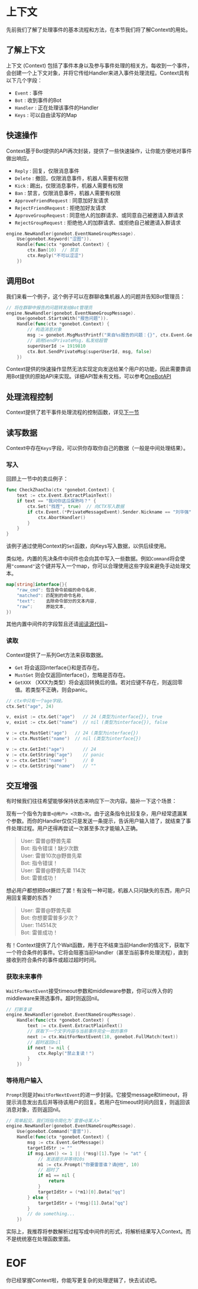# 上下文
先前我们了解了处理事件的基本流程和方法，在本节我们将了解Context的用处。

## 了解上下文
上下文 (Context) 包括了事件本身以及参与事件处理的相关方。每收到一个事件，会创建一个上下文对象，并将它传给Handler来进入事件处理流程。Context具有以下几个字段：
- `Event` : 事件
- `Bot` : 收到事件的Bot
- `Handler` : 正在处理该事件的Handler
- `Keys` : 可以自由读写的Map

## 快速操作
Context基于Bot提供的API再次封装，提供了一些快速操作，让你能方便地对事件做出响应。

- `Reply` : 回复，仅限消息事件
- `Delete` : 撤回，仅限消息事件，机器人需要有权限
- `Kick` : 踢出，仅限消息事件，机器人需要有权限
- `Ban` : 禁言，仅限消息事件，机器人需要有权限
- `ApproveFriendRequest` : 同意加好友请求
- `RejectFriendRequest` : 拒绝加好友请求
- `ApproveGroupRequest` : 同意他人的加群请求、或同意自己被邀请入群请求
- `RejectGroupRequest` : 拒绝他人的加群请求、或拒绝自己被邀请入群请求

```go
engine.NewHandler(gonebot.EventNameGroupMessage).
    Use(gonebot.Keyword("涩图")).
    Handle(func(ctx *gonebot.Context) {
        ctx.Ban(10)  // 禁言
        ctx.Reply("不可以涩涩")
    })
```

## 调用Bot
我们来看一个例子，这个例子可以在群聊收集机器人的问题并告知Bot管理员：
```go
// 将在群聊中报告的问题转发给Bot管理员
engine.NewHandler(gonebot.EventNameGroupMessage).
    Use(gonebot.StartsWith("报告问题")).
    Handle(func(ctx *gonebot.Context) {
        // 构造消息对象
        msg := gonebot.MsgMustPrintf("来自%s报告的问题：{}", ctx.Event.GetSessionId(), ctx.Event.GetMessage())
        // 调用SendPrivateMsg，私发给超管
        superUserId := 1919810
        ctx.Bot.SendPrivateMsg(superUserId, msg, false)
    })
```
Context提供的快速操作显然无法实现定向发送给某个用户的功能，因此需要靠调用Bot提供的原始API来实现。详细API暂未有文档，可以参考[OneBotAPI](https://github.com/botuniverse/onebot-11/blob/master/api/public.md)

## 处理流程控制
Context提供了若干事件处理流程的控制函数，详见[下一节](./process_flow.md)

## 读写数据
Context中存在`Keys`字段，可以供你存取你自己的数据（一般是中间处理结果）。


### 写入
回顾上一节中的卖瓜例子：
```go
func CheckZhaoCha(ctx *gonebot.Context) {
    text := ctx.Event.ExtractPlainText() 
    if text == "我问你这瓜保熟吗？" {
        ctx.Set("找茬", true)  // 向CTX写入数据
        if ctx.Event.(*PrivateMessageEvent).Sender.Nickname == "刘华强" {
            ctx.AbortHandler() 
        }
    }
}
```
该例子通过使用Context的`Set`函数，向Keys写入数据，以供后续使用。

类似地，内置的先决条件中间件也会向其中写入一些数据。例如`Command`将会使用`"command"`这个键并写入一个map，你可以合理使用这些字段来避免手动处理文本。
```go
map[string]interface{}{
    "raw_cmd": 包含命令前缀的命令名称,
    "matched": 匹配到的命令名称,
    "text":    去除命令部分的文本内容,
    "raw":     原始文本,
})
```
其他内置中间件的字段暂且还请[阅读源代码](https://github.com/liwh011/gonebot/blob/master/handler.go)~

### 读取
Context提供了一系列Get方法来获取数据。
- `Get` 将会返回interface{}和是否存在。
- `MustGet` 则会仅返回interface{}，忽略是否存在。
- `GetXXX` （XXX为类型）将会返回转换后的值。若对应键不存在，则返回零值。若类型不正确，则会panic。

```go
// ctx中只有一个age字段。
ctx.Set("age", 24)

v, exist := ctx.Get("age")   // 24 (类型为interface{}), true
v, exist := ctx.Get("name")  // nil (类型为interface{}), false

v := ctx.MustGet("age")   // 24 (类型为interface{})
v := ctx.MustGet("name")  // nil (类型为interface{})

v := ctx.GetInt("age")       // 24
v := ctx.GetString("age")    // panic
v := ctx.GetInt("name")      // 0
v := ctx.GetString("name")   // ""
```

## 交互增强
有时候我们往往希望能够保持状态来响应下一次内容。脑补一下这个场景：

现有一个指令为`雷普<@用户> <次数>次`。由于这条指令比较复杂，用户经常遗漏某个参数。而你的Handler仅仅只是发送一条提示，告诉用户输入错了，就结束了事件处理过程。用户还得再尝试一次甚至多次才能输入正确。
> User: 雷普@野兽先辈   
> Bot: 指令错误！缺少次数   
> User: 雷普10次@野兽先辈   
> Bot: 指令错误！   
> User: 雷普@野兽先辈 114次   
> Bot: 雷普成功！   

想必用户都想把Bot撅烂了罢！有没有一种可能，机器人只问缺失的东西，用户只用回复需要的东西？
> User: 雷普@野兽先辈   
> Bot: 你想要雷普多少次？   
> User: 114514次   
> Bot: 雷普成功！   

有！Context提供了几个Wait函数，用于在不结束当前Handler的情况下，获取下一个符合条件的事件。它将会阻塞当前Handler（甚至当前事件处理流程），直到接收到符合条件的事件或超过超时时间。

### 获取未来事件
`WaitForNextEvent`接受timeout参数和middleware参数，你可以传入你的middleware来筛选事件。超时则返回nil。
```go
// 打断复读
engine.NewHandler(gonebot.EventNameGroupMessage).
    Handle(func(ctx *gonebot.Context) {
        text := ctx.Event.ExtractPlainText()
        // 获取下一个文字内容与当前事件完全一致的事件
        next := ctx.WaitForNextEvent(10, gonebot.FullMatch(text))
        // 超时返回nil
        if next != nil {
            ctx.Reply("禁止复读！")
        }
    })
```

### 等待用户输入
`Prompt`则是对`WaitForNextEvent`的进一步封装。它接受message和timeout，将提示消息发出去后并等待该用户的回复。若用户在timeout时间内回复，则返回该消息对象，否则返回nil。
```go
// 简单起见，我们将指令简化为`雷普<@某人>`
engine.NewHandler(gonebot.EventNameGroupMessage).
    Use(gonebot.Command("雷普")).
    Handle(func(ctx *gonebot.Context) {
        msg := ctx.Event.GetMessage()
        targetIdStr := ""
        if msg.Len() <= 1 || (*msg)[1].Type != "at" {
            // 发送提示并等待10s
            m1 := ctx.Prompt("你要雷普谁？请@他", 10)
            // 超时了
            if m1 == nil {
                return
            }
            targetIdStr = (*m1)[0].Data["qq"]
        } else {
            targetIdStr = (*msg)[1].Data["qq"]
        }
        // do something...
    })
```
实际上，我推荐将参数解析过程写成中间件的形式，将解析结果写入Context。而不是统统塞在处理函数里面。

# EOF
你已经掌握Context啦，你能写更复杂的处理逻辑了，快去试试吧。